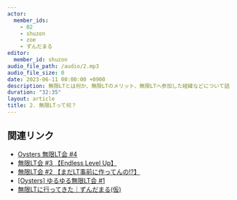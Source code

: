 ```yaml
---
actor:
  member_ids:
    - 02
    - shuzon
    - zoe
    - ずんだまる
editor: 
  member_id: shuzon
audio_file_path: /audio/2.mp3
audio_file_size: 0
date: 2023-06-11 00:00:00 +0900
description: 無限LTとは何か、無限LTのメリット、無限LTへ参加した経緯などについて話しました。
duration: "32:35"
layout: article
title: 2. 無限LTって何？
---
```


## 関連リンク

- [Oysters 無限LT会 #4](https://oysters.connpass.com/event/282043/)
- [無限LT会 #3 【Endless Level Up】](https://oysters.connpass.com/event/143712/)
- [無限LT会 #2 【まだLT事前に作ってんの!?】](https://oysters.connpass.com/event/133501/)
- [[Oysters] ゆるゆる無限LT会 #1](https://oysters.connpass.com/event/129365/)
- [無限LTに行ってきた｜ずんだまる(仮)](https://note.com/edamamelife/n/n27e7c165d16f)
